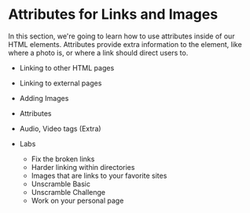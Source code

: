 # Attributes for Links and Images

In this section, we're going to learn how to use attributes inside of our HTML elements. Attributes provide extra information to the element, like where a photo is, or where a link should direct users to.

+ Linking to other HTML pages

+ Linking to external pages

+ Adding Images

+ Attributes

+ Audio, Video tags (Extra)

+ Labs
  + Fix the broken links
  + Harder linking within directories
  + Images that are links to your favorite sites
  + Unscramble Basic
  + Unscramble Challenge
  + Work on your personal page
